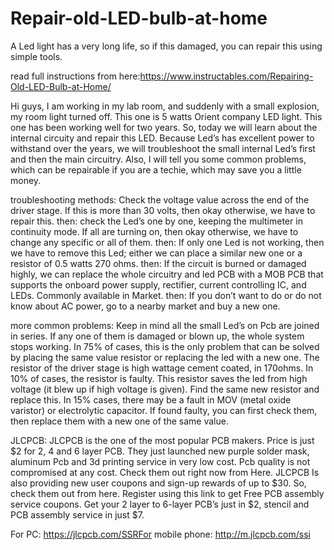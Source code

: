 # Repair-old-LED-bulb-at-home
A Led light has a very long life, so if this damaged, you can repair this using simple tools.

read full instructions from here:https://www.instructables.com/Repairing-Old-LED-Bulb-at-Home/

Hi guys, I am working in my lab room, and suddenly with a small explosion, my room light turned off. This one is 5 watts Orient company LED light. This one has been working well for two years. So, today we will learn about the internal circuity and repair this LED. Because Led’s has excellent power to withstand over the years, we will troubleshoot the small internal Led’s first and then the main circuitry. Also, I will tell you some common problems, which can be repairable if you are a techie, which may save you a little money.

troubleshooting methods:
Check the voltage value across the end of the driver stage. If this is more than 30 volts, then okay otherwise, we have to repair this. 
then:
check the Led’s one by one, keeping the multimeter in continuity mode. If all are turning on, then okay otherwise, we have to change any specific or all of them. 
then:
If only one Led is not working, then we have to remove this Led; either we can place a similar new one or a resistor of 0.5 watts 270 ohms.
then:
If the circuit is burned or damaged highly, we can replace the whole circuitry and led PCB with a MOB PCB that supports the onboard power supply, rectifier, current controlling IC, and LEDs. Commonly available in Market. 
then:
If you don’t want to do or do not know about AC power, go to a nearby market and buy a new one. 

more common problems:
Keep in mind all the small Led’s on Pcb are joined in series. If any one of them is damaged or blown up, the whole system stops working. In 75% of cases, this is the only problem that can be solved by placing the same value resistor or replacing the led with a new one.
The resistor of the driver stage is high wattage cement coated, in 170ohms. In 10% of cases, the resistor is faulty. This resistor saves the led from high voltage (it blew up if high voltage is given). Find the same new resistor and replace this. 
In 15% cases, there may be a fault in MOV (metal oxide varistor) or electrolytic capacitor. If found faulty, you can first check them, then replace them with a new one of the same value.

JLCPCB:
JLCPCB is the one of the most popular PCB makers. Price is just $2 for 2, 4 and 6 layer PCB. They just launched new purple solder mask, aluminum Pcb and 3d printing service in very low cost. Pcb quality is not compromised at any cost. Check them out right now from Here.
JLCPCB Is also providing new user coupons and sign-up rewards of up to $30. So, check them out from here. Register using this link to get Free PCB assembly service coupons. Get your 2 layer to 6-layer PCB’s just in $2, stencil and PCB assembly service in just $7.

For PC: https://jlcpcb.com/SSRFor mobile phone: http://m.jlcpcb.com/ssi
